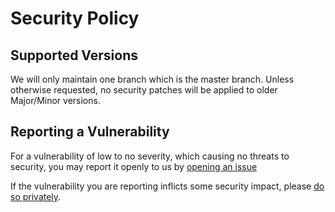# Security Policy

## Supported Versions

We will only maintain one branch which is the master branch. Unless otherwise requested, no security patches will be applied to older Major/Minor versions. 

## Reporting a Vulnerability

For a vulnerability of low to no severity, which causing no threats to security, you may report it openly to us by [opening an issue](https://github.com/smallerqiu/utls/issues/new)

If the vulnerability you are reporting inflicts some security impact, please [do so privately](https://github.com/smallerqiu/utls/security/advisories/new).
